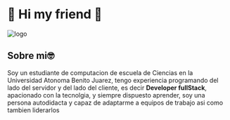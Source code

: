 # 👋 Hi my friend 👋 
![logo](/Users/isaurocruz/Downloads/marcaIsaDeveloper.jpg)
## Sobre mi🤓 
  Soy un estudiante de computacion de escuela de Ciencias en la Universidad Atonoma Benito Juarez, tengo experiencia programando del lado del servidor y del lado del cliente, es decir **Developer fullStack**, apacionado con la tecnolgia, y siempre dispuesto aprender, soy una persona autodidacta y capaz de adaptarme a equipos de trabajo asi como tambien liderarlos



